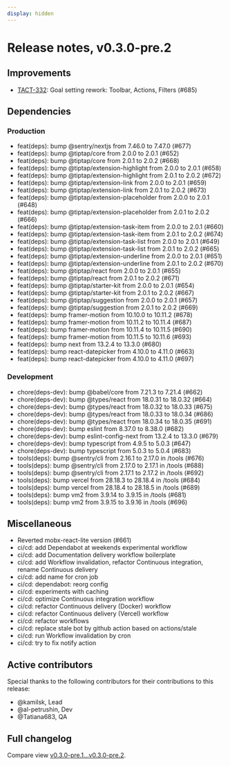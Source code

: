 ```yaml
---
display: hidden
---
```


# Release notes, v0.3.0-pre.2

## Improvements

- [TACT-332](https://linear.app/tact/issue/TACT-332/goal-setting-rework-toolbar-actions-filters): Goal setting rework: Toolbar, Actions, Filters (#685)

## Dependencies

### Production

- feat(deps): bump @sentry/nextjs from 7.46.0 to 7.47.0 (#677)
- feat(deps): bump @tiptap/core from 2.0.0 to 2.0.1 (#652)
- feat(deps): bump @tiptap/core from 2.0.1 to 2.0.2 (#668)
- feat(deps): bump @tiptap/extension-highlight from 2.0.0 to 2.0.1 (#658)
- feat(deps): bump @tiptap/extension-highlight from 2.0.1 to 2.0.2 (#672)
- feat(deps): bump @tiptap/extension-link from 2.0.0 to 2.0.1 (#659)
- feat(deps): bump @tiptap/extension-link from 2.0.1 to 2.0.2 (#673)
- feat(deps): bump @tiptap/extension-placeholder from 2.0.0 to 2.0.1 (#648)
- feat(deps): bump @tiptap/extension-placeholder from 2.0.1 to 2.0.2 (#666)
- feat(deps): bump @tiptap/extension-task-item from 2.0.0 to 2.0.1 (#660)
- feat(deps): bump @tiptap/extension-task-item from 2.0.1 to 2.0.2 (#674)
- feat(deps): bump @tiptap/extension-task-list from 2.0.0 to 2.0.1 (#649)
- feat(deps): bump @tiptap/extension-task-list from 2.0.1 to 2.0.2 (#665)
- feat(deps): bump @tiptap/extension-underline from 2.0.0 to 2.0.1 (#651)
- feat(deps): bump @tiptap/extension-underline from 2.0.1 to 2.0.2 (#670)
- feat(deps): bump @tiptap/react from 2.0.0 to 2.0.1 (#655)
- feat(deps): bump @tiptap/react from 2.0.1 to 2.0.2 (#671)
- feat(deps): bump @tiptap/starter-kit from 2.0.0 to 2.0.1 (#654)
- feat(deps): bump @tiptap/starter-kit from 2.0.1 to 2.0.2 (#667)
- feat(deps): bump @tiptap/suggestion from 2.0.0 to 2.0.1 (#657)
- feat(deps): bump @tiptap/suggestion from 2.0.1 to 2.0.2 (#669)
- feat(deps): bump framer-motion from 10.10.0 to 10.11.2 (#678)
- feat(deps): bump framer-motion from 10.11.2 to 10.11.4 (#687)
- feat(deps): bump framer-motion from 10.11.4 to 10.11.5 (#690)
- feat(deps): bump framer-motion from 10.11.5 to 10.11.6 (#693)
- feat(deps): bump next from 13.2.4 to 13.3.0 (#680)
- feat(deps): bump react-datepicker from 4.10.0 to 4.11.0 (#663)
- feat(deps): bump react-datepicker from 4.10.0 to 4.11.0 (#697)

### Development

- chore(deps-dev): bump @babel/core from 7.21.3 to 7.21.4 (#662)
- chore(deps-dev): bump @types/react from 18.0.31 to 18.0.32 (#664)
- chore(deps-dev): bump @types/react from 18.0.32 to 18.0.33 (#675)
- chore(deps-dev): bump @types/react from 18.0.33 to 18.0.34 (#686)
- chore(deps-dev): bump @types/react from 18.0.34 to 18.0.35 (#691)
- chore(deps-dev): bump eslint from 8.37.0 to 8.38.0 (#682)
- chore(deps-dev): bump eslint-config-next from 13.2.4 to 13.3.0 (#679)
- chore(deps-dev): bump typescript from 4.9.5 to 5.0.3 (#647)
- chore(deps-dev): bump typescript from 5.0.3 to 5.0.4 (#683)
- tools(deps): bump @sentry/cli from 2.16.1 to 2.17.0 in /tools (#676)
- tools(deps): bump @sentry/cli from 2.17.0 to 2.17.1 in /tools (#688)
- tools(deps): bump @sentry/cli from 2.17.1 to 2.17.2 in /tools (#692)
- tools(deps): bump vercel from 28.18.3 to 28.18.4 in /tools (#684)
- tools(deps): bump vercel from 28.18.4 to 28.18.5 in /tools (#689)
- tools(deps): bump vm2 from 3.9.14 to 3.9.15 in /tools (#681)
- tools(deps): bump vm2 from 3.9.15 to 3.9.16 in /tools (#696)

## Miscellaneous

- Reverted mobx-react-lite version (#661)
- ci/cd: add Dependabot at weekends experimental workflow
- ci/cd: add Documentation delivery workflow boilerplate
- ci/cd: add Workflow invalidation, refactor Continuous integration, rename Continuous delivery
- ci/cd: add name for cron job
- ci/cd: dependabot: reorg config
- ci/cd: experiments with caching
- ci/cd: optimize Continuous integration workflow
- ci/cd: refactor Continuous delivery (Docker) workflow
- ci/cd: refactor Continuous delivery (Vercel) workflow
- ci/cd: refactor workflows
- ci/cd: replace stale bot by github action based on actions/stale
- ci/cd: run Workflow invalidation by cron
- ci/cd: try to fix notify action

## Active contributors

Special thanks to the following contributors for their contributions to this release:
- @kamilsk, Lead
- @al-petrushin, Dev
- @Tatiana683, QA

## Full changelog

Compare view [v0.3.0-pre.1...v0.3.0-pre.2](https://github.com/tact-app/web/compare/v0.3.0-pre.1...v0.3.0-pre.2).
